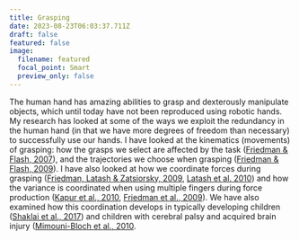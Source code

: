 ```yaml
---
title: Grasping
date: 2023-08-23T06:03:37.711Z
draft: false
featured: false
image:
  filename: featured
  focal_point: Smart
  preview_only: false
---
```

The human hand has amazing abilities to grasp and dexterously manipulate objects, which until today have not been reproduced using robotic hands. My research has looked at some of the ways we exploit the redundancy in the human hand (in that we have more degrees of freedom than necessary) to successfully use our hands. I have looked at the kinematics (movements) of grasping: how the grasps we select are affected by the task ([Friedman & Flash, 2007](http://refbase.nfshost.com/show.php?record=14)), and the trajectories we choose when grasping ([Friedman & Flash, 2009](http://refbase.nfshost.com/show.php?record=17)). I have also looked at how we coordinate forces during grasping ([Friedman, Latash & Zatsiorsky, 2009](http://refbase.nfshost.com/show.php?record=16), [Latash et al. 2010](http://refbase.nfshost.com/show.php?record=19)) and how the variance is coordinated when using multiple fingers during force production ([Kapur et al., 2010](http://refbase.nfshost.com/show.php?record=20), [Friedman et al., 2009](http://refbase.nfshost.com/show.php?record=15)). We have also examined how this coordination develops in typically developing children ([Shaklai et al., 2017](http://refbase.nfshost.com/show.php?record=86)) and children with cerebral palsy and acquired brain injury ([Mimouni-Bloch et al., 2010](http://refbase.nfshost.com/show.php?record=119).